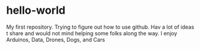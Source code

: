 # hello-world
My first repository.
Trying to figure out how to use github. Hav a lot of ideas t share and would not mind helping some folks along the way.
I enjoy Arduinos, Data, Drones, Dogs, and Cars
